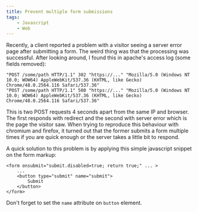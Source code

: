 ```yaml
---
title: Prevent multiple form submissions
tags:
    - Javascript
    - Web
---
```


Recently, a client reported a problem with a visitor seeing a server error page after submitting
a form. The weird thing was that the processing was successful. After looking around, I 
found this in apache's access log (some fields removed):

	"POST /some/path HTTP/1.1" 302 "https://..." "Mozilla/5.0 (Windows NT 10.0; WOW64) AppleWebKit/537.36 (KHTML, like Gecko) Chrome/48.0.2564.116 Safari/537.36"
	"POST /some/path HTTP/1.1" 500 "https://..." "Mozilla/5.0 (Windows NT 10.0; WOW64) AppleWebKit/537.36 (KHTML, like Gecko) Chrome/48.0.2564.116 Safari/537.36"

This is two POST requests 4 seconds apart from the same IP and browser. The first responds with redirect and the 
second with server error which is the page the visitor saw. When trying to reproduce this behaviour with chromium and
firefox, it turned out that the former submits a form multiple times if you are quick enough or the 
server takes a little bit to respond.

A quick solution to this problem is by applying this simple javascript snippet on the form markup:

	<form onsubmit="submit.disabled=true; return true;" ... >
		...
        <button type="submit" name="submit">
            Submit
        </button>
	</form>

Don't forget to set the `name` attribute on `button` element.
